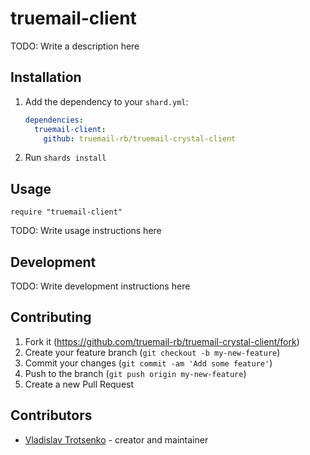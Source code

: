 # truemail-client

TODO: Write a description here

## Installation

1. Add the dependency to your `shard.yml`:

   ```yaml
   dependencies:
     truemail-client:
       github: truemail-rb/truemail-crystal-client
   ```

2. Run `shards install`

## Usage

```crystal
require "truemail-client"
```

TODO: Write usage instructions here

## Development

TODO: Write development instructions here

## Contributing

1. Fork it (<https://github.com/truemail-rb/truemail-crystal-client/fork>)
2. Create your feature branch (`git checkout -b my-new-feature`)
3. Commit your changes (`git commit -am 'Add some feature'`)
4. Push to the branch (`git push origin my-new-feature`)
5. Create a new Pull Request

## Contributors

- [Vladislav Trotsenko](https://github.com/your-github-user) - creator and maintainer

